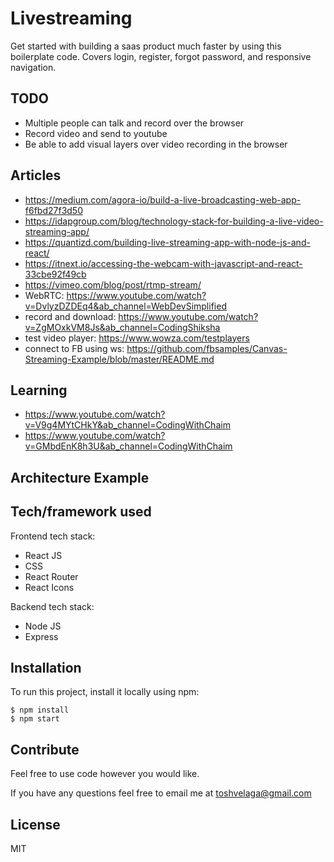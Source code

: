 # Livestreaming

Get started with building a saas product much faster by using this boilerplate code. Covers login, register, forgot password, and responsive navigation.

## TODO

- Multiple people can talk and record over the browser
- Record video and send to youtube
- Be able to add visual layers over video recording in the browser

## Articles

- https://medium.com/agora-io/build-a-live-broadcasting-web-app-f6fbd27f3d50
- https://idapgroup.com/blog/technology-stack-for-building-a-live-video-streaming-app/
- https://quantizd.com/building-live-streaming-app-with-node-js-and-react/
- https://itnext.io/accessing-the-webcam-with-javascript-and-react-33cbe92f49cb
- https://vimeo.com/blog/post/rtmp-stream/
- WebRTC: https://www.youtube.com/watch?v=DvlyzDZDEq4&ab_channel=WebDevSimplified
- record and download: https://www.youtube.com/watch?v=ZgMOxkVM8Js&ab_channel=CodingShiksha
- test video player: https://www.wowza.com/testplayers
- connect to FB using ws: https://github.com/fbsamples/Canvas-Streaming-Example/blob/master/README.md

## Learning

- https://www.youtube.com/watch?v=V9g4MYtCHkY&ab_channel=CodingWithChaim
- https://www.youtube.com/watch?v=GMbdEnK8h3U&ab_channel=CodingWithChaim

## Architecture Example

## Tech/framework used

Frontend tech stack:

- React JS
- CSS
- React Router
- React Icons

Backend tech stack:

- Node JS
- Express

## Installation

To run this project, install it locally using npm:

```
$ npm install
$ npm start
```

## Contribute

Feel free to use code however you would like.

If you have any questions feel free to email me at toshvelaga@gmail.com

## License

MIT
